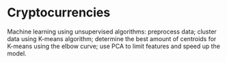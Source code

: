 # Cryptocurrencies
Machine learning using unsupervised algorithms: preprocess data; cluster data using K-means algorithm; determine the best amount of centroids  for K-means using the elbow curve; use PCA to limit features and speed up the model.
